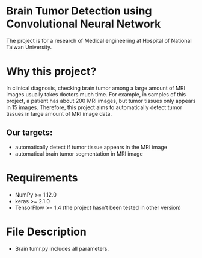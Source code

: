 # Brain Tumor Detection using Convolutional Neural Network
The project is for a research of Medical engineering at Hospital of National Taiwan University.
# Why this project?
In clinical diagnosis, checking brain tumor among a large amount of MRI images usually takes doctors much time. For example, in samples of this project, a patient has about 200 MRI images, but tumor tissues only appears in 15 images. Therefore, this project aims to automatically detect tumor tissues in large amount of MRI image data.

## Our targets:

 * automatically detect if tumor tissue appears in the MRI image
 * automatical brain tumor segmentation in MRI image

# Requirements
* NumPy >= 1.12.0
* keras >= 2.1.0
* TensorFlow >= 1.4 (the project hasn't been tested in other version)
# File Description
* Brain tumr.py includes all parameters.
